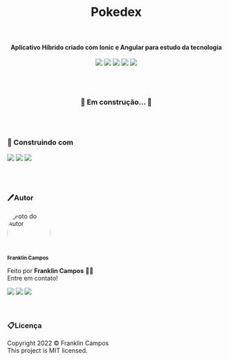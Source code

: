 
<h1 align="center"> Pokedex </h1>
<br />
<h4 align="center">Aplicativo Híbrido criado com Ionic e Angular para estudo da tecnologia</h4>
<div id="statusProject" align="center">
<img src="https://img.shields.io/github/license/franklindrw/pokedex.svg?style=for-the-badge" />
<img src="https://img.shields.io/github/stars/franklindrw/pokedex.svg?style=for-the-badge" />
<img src="https://img.shields.io/github/forks/franklindrw/pokedex.svg?style=for-the-badge" />
<img src="https://img.shields.io/github/issues/franklindrw/pokedex.svg?style=for-the-badge" />
<img src="http://img.shields.io/static/v1?label=STATUS&message=EM%20DESENVOLVIMENTO&color=yellow&style=for-the-badge"/>
</div>

<br /><br />


<h3 align="center"> 
	🚧  Em construção...  🚧
</h3>

<br /><br />


<h3>🔨 Construindo com</h3>
<div id="statusProject" align="left">
 <img src="https://img.shields.io/badge/Ionic-3880FF?style=for-the-badge&logo=ionic&logoColor=white" />
 <img src="https://img.shields.io/badge/Angular-DD0031?style=for-the-badge&logo=angular&logoColor=white" />
 <img src="https://img.shields.io/badge/Node.js-339933?style=for-the-badge&logo=nodedotjs&logoColor=white" />
</div>

<br /><br />

 ### 🖊Autor

<a href="https://github.com/franklindrw">
<img style="border-radius: 50%; width: 100px" src="https://github.com/franklindrw.png" alt="Foto do Autor"/>
<br />
<sub><b>Franklin Campos</b></sub>
</a>
</br>
<p>Feito por <strong>Franklin Campos</strong> 👋🏻 </br>
Entre em contato!</p>

<div>
<a href="https://www.linkedin.com/in/franklindrw" target="_blank"><img src="https://img.shields.io/badge/-LinkedIn-%230077B5?style=for-the-badge&logo=linkedin&logoColor=white" target="_blank"></a>
<a href="mailto:franklindrw@gmail.com"><img src="https://img.shields.io/badge/Gmail-D14836?style=for-the-badge&logo=gmail&logoColor=white" target="_blank"></a>
<a href="https://www.instagram.com/franklindrw" target="_blank"><img src="https://img.shields.io/badge/-Instagram-%23E4405F?style=for-the-badge&logo=instagram&logoColor=white" target="_blank"></a>
</div>
<br /><br />

### 📋Licença

<p> Copyright 2022 © Franklin Campos </br>
This project is MIT licensed.</p>
